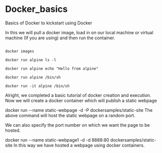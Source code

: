 # Docker_basics
Basics of Docker to kickstart using Docker

In this we will pull a docker image, load in on our local machine or virtual machine (If you are using) and then run the container.

``` docker pull alpine

docker images

docker run alpine ls -l

docker run alpine echo "Hello from alpine"

docker run alpine /bin/sh

docker run -it alpine /bin/sh

```
Alright, we completed a basic tutorial of docker creation and execution.
Now we will create a docker container which will publish a static webpage

docker run --name static-webpage -d -P dockersamples/static-site
The above command will host the static webpage on a random port.

We can also specify the port number on which we want the page to be hosted.

docker run --name static-webpage1 -d -d 8888:80 dockersamples/static-site
In this way we have hosted a webpage using docker containers.

